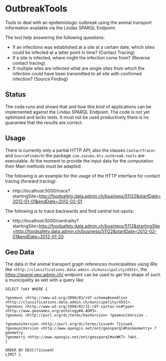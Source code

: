 # OutbreakTools

Tools to deal with an epidemiologic outbreak using the animal transport information
available via the Lindas SPARQL Endpoint.

The tool help answering the following questions:

* If an infections was established at a site at a certain date, which sites could
be infected at a latter point in time? (Contact Tracing)
* If a site is infected, where might the infection come from? (Reverse contact tracing)
* If multiple sites are infected what are single sites from which the infection 
could have been transmitted to all site with confirmed infection? (Source Finding) 

## Status

The code runs and shows that and how this kind of applications can be implemented
against the Lindas SPARQL Endpoint. The code is not yet optimized and lacks tests.
It must not be used productively there is no guarantee that the results are correct.

## Usage

There is currently only a partial HTTP API, also the classes `ContactTracer` and 
`SourceFinder`in the package `com.zazuko.blv.outbreak.tools` are executable. At 
the moment to provide the input data for the computation their Main methods
must be adapted.

The following is an example for the usage of the HTTP interface for contact tracing (forward tracing):

 * http://localhost:5000/trace?startingSite=http://foodsafety.data.admin.ch/business/51122&startDate=2012-01-01&endDate=2012-02-01

The following is to trace backwards and find central hot-spots:

 * http://localhost:5000/centrality?startingSite=http://foodsafety.data.admin.ch/business/5112&startingSite=http://foodsafety.data.admin.ch/business/51122&startDate=2012-02-01&endDate=2012-01-20


## Geo Data

The data in the animal transport graph references municipalities using IRIs like `<http://classifications.data.admin.ch/municipality/4551>`, the https://sparql.geo.admin.ch/ endpoint can be used to get the shape of such a municipality as wkt with a query like:

```
SELECT ?wkt WHERE {

?geomuni <http://www.w3.org/2000/01/rdf-schema#seeAlso> <http://classifications.data.admin.ch/municipality/4551>.
?geomuni <http://www.w3.org/1999/02/22-rdf-syntax-ns#type> <http://www.geonames.org/ontology#A.ADM3>.
?geomuni <http://purl.org/dc/terms/hasVersion> ?geomuniVersion .

?geomuniVersion <http://purl.org/dc/terms/issued> ?issued.
?geomuniVersion <http://www.opengis.net/ont/geosparql#hasGeometry> ?geometry.
?geometry <http://www.opengis.net/ont/geosparql#asWKT> ?wkt.
}

ORDER BY DESC(?issued)
LIMIT 1
```
